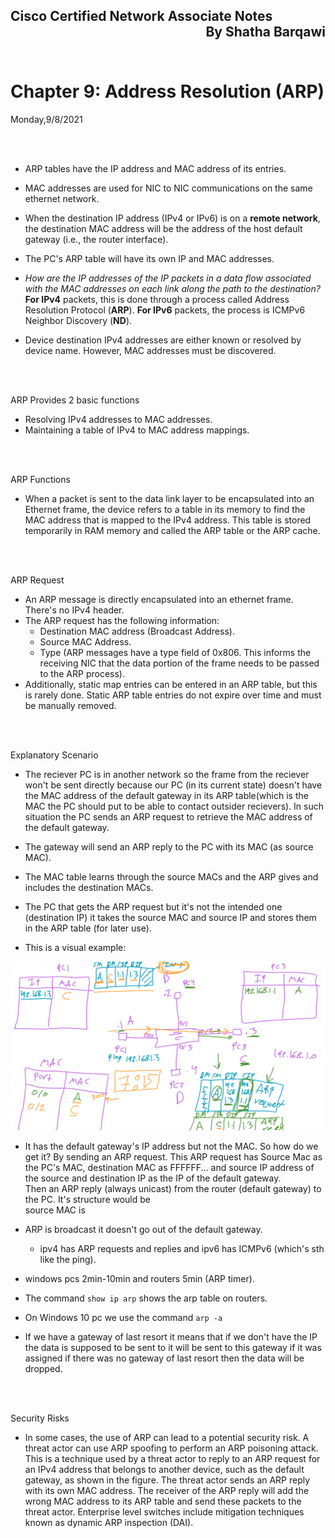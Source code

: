 
<link href="../styles.module.css" rel="stylesheet">
<link rel="preconnect" href="https://fonts.googleapis.com">
<link rel="preconnect" href="https://fonts.gstatic.com" crossorigin>
<link href="https://fonts.googleapis.com/css2?family=Cedarville+Cursive&display=swap" rel="stylesheet">
<link rel="preconnect" href="https://fonts.googleapis.com">
<link rel="preconnect" href="https://fonts.gstatic.com" crossorigin>
<link href="https://fonts.googleapis.com/css2?family=Cedarville+Cursive&family=Zen+Tokyo+Zoo&display=swap" rel="stylesheet">
<link rel="preconnect" href="https://fonts.googleapis.com">
<link rel="preconnect" href="https://fonts.gstatic.com" crossorigin>
<link href="https://fonts.googleapis.com/css2?family=Cedarville+Cursive&family=Encode+Sans+SC&family=Zen+Tokyo+Zoo&display=swap" rel="stylesheet">

## <span class="copyright">Cisco Certified Network Associate Notes <span style="float:right;">By Shatha Barqawi</span>

<br/><br/>

# <span class="title">Chapter 9: Address Resolution (ARP)

<span class="date">Monday,9/8/2021</span> 

<br/><br/>

<!-- ### <span class="[chapterColor] subtitle"> -->

* ARP tables have the IP address and MAC address of its entries.  
* MAC addresses are used for NIC to NIC communications on the same ethernet network.
* When the destination IP address (IPv4 or IPv6) is on a **remote network**, the destination MAC address will be the address of the host default gateway (i.e., the router interface).
* The PC's ARP table will have its own IP and MAC addresses.  
  
* *How are the IP addresses of the IP packets in a data flow associated with the MAC addresses on each link along the path to the destination?* **For IPv4** packets, this is done through a process called Address Resolution Protocol (**ARP**). **For IPv6** packets, the process is ICMPv6 Neighbor Discovery (**ND**).

* Device destination IPv4 addresses are either known or resolved by device name. However, MAC addresses must be discovered.  



<br/><br/>

<span class="[chapterColor] subtitle">ARP Provides 2 basic functions</span>  
* Resolving IPv4 addresses to MAC addresses.
* Maintaining a table of IPv4 to MAC address mappings.

<br/><br/>

<span class="[chapterColor] subtitle">ARP Functions  

* When a packet is sent to the data link layer to be encapsulated into an Ethernet frame, the device refers to a table in its memory to find the MAC address that is mapped to the IPv4 address. This table is stored temporarily in RAM memory and called the ARP table or the ARP cache.

<br/><br/>

<span class="[chapterColor] subtitle">ARP Request  
* An ARP message is directly encapsulated into an ethernet frame. There's no IPv4 header.
* The ARP request has the following information:
  * Destination MAC address (Broadcast Address).
  * Source MAC Address.
  * Type (ARP messages have a type field of 0x806. This informs the receiving NIC that the data portion of the frame needs to be passed to the ARP process).  
* Additionally, static map entries can be entered in an ARP table, but this is rarely done. Static ARP table entries do not expire over time and must be manually removed.


<br/><br/>

<span class="[chapterColor] subtitle">Explanatory Scenario</span>
  * The reciever PC is in another network so the frame from the reciever won't be sent directly because our PC (in its current state) doesn't have the MAC address of the default gateway in its ARP table(which is the MAC the PC should put to be able to contact outsider recievers). In such situation the PC sends an ARP request to retrieve the MAC address of the default gateway.
  * The gateway will send an ARP reply to the PC with its MAC (as source MAC).
  * The MAC table learns through the source MACs and the ARP gives and includes the destination MACs.
  * The PC that gets the ARP request but it's not the intended one (destination IP) it takes the source MAC and source IP and stores them in the ARP table (for later use).

  * This is a visual example:
  <img src="ARP_MAC_ex.PNG"> 

* It has the default gateway's IP address but not the MAC. So how do we get it? By sending an ARP request.
  This ARP request has Source Mac as the PC's MAC, destination MAC as FFFFFF... and source IP address of the source and destination IP as the IP of the default gateway.  
  Then an ARP reply (always unicast) from the router (default gateway) to the PC.
  It's structure would be  
    source MAC is   

* ARP is broadcast it doesn't go out of the default gateway.


  * ipv4 has ARP requests and replies and ipv6 has ICMPv6 (which's sth like the ping).

* windows pcs 2min-10min and routers 5min (ARP timer).  

* The command `show ip arp` shows the arp table on routers.
* On Windows 10 pc we use the command `arp -a`


* If we have a gateway of last resort it means that if we don't have the IP the data is supposed to be sent to it will be sent to this gateway if it was assigned if there was no gateway of last resort then the data will be dropped.


<br/><br/>

<span class="[chapterColor] subtitle">Security Risks

* In some cases, the use of ARP can lead to a potential security risk. A threat actor can use ARP spoofing to perform an ARP poisoning attack. This is a technique used by a threat actor to reply to an ARP request for an IPv4 address that belongs to another device, such as the default gateway, as shown in the figure. The threat actor sends an ARP reply with its own MAC address. The receiver of the ARP reply will add the wrong MAC address to its ARP table and send these packets to the threat actor.
Enterprise level switches include mitigation techniques known as dynamic ARP inspection (DAI).  

